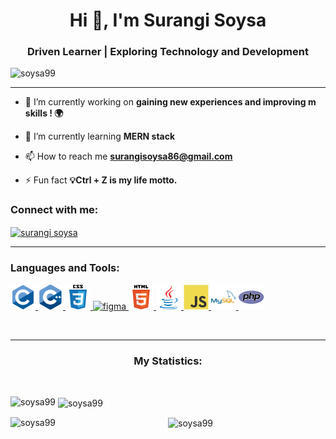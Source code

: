 <h1 align="center">Hi 👋, I'm Surangi Soysa</h1>
<h3 align="center">Driven Learner | Exploring Technology and Development</h3>

<p align="left"> <img src="https://komarev.com/ghpvc/?username=soysa99&label=Profile%20views&color=0e75b6&style=flat" alt="soysa99" /> </p>

---

- 🔭 I’m currently working on **gaining new experiences and improving m skills ! 🌍**

- 🌱 I’m currently learning **MERN stack**

- 📫 How to reach me **surangisoysa86@gmail.com**

- ⚡ Fun fact **💡Ctrl + Z is my life motto.**


  

<h3 align="left">Connect with me:</h3>
<p align="left">
<a href="https://linkedin.com/in/surangi soysa" target="blank"><img align="center" src="https://raw.githubusercontent.com/rahuldkjain/github-profile-readme-generator/master/src/images/icons/Social/linked-in-alt.svg" alt="surangi soysa" height="30" width="40" /></a>
</p>


---

<h3 align="left">Languages and Tools:</h3>
<p align="left"> <a href="https://www.cprogramming.com/" target="_blank" rel="noreferrer"> <img src="https://raw.githubusercontent.com/devicons/devicon/master/icons/c/c-original.svg" alt="c" width="40" height="40"/> </a> <a href="https://www.w3schools.com/cpp/" target="_blank" rel="noreferrer"> <img src="https://raw.githubusercontent.com/devicons/devicon/master/icons/cplusplus/cplusplus-original.svg" alt="cplusplus" width="40" height="40"/> </a> <a href="https://www.w3schools.com/css/" target="_blank" rel="noreferrer"> <img src="https://raw.githubusercontent.com/devicons/devicon/master/icons/css3/css3-original-wordmark.svg" alt="css3" width="40" height="40"/> </a> <a href="https://www.figma.com/" target="_blank" rel="noreferrer"> <img src="https://www.vectorlogo.zone/logos/figma/figma-icon.svg" alt="figma" width="40" height="40"/> </a> <a href="https://www.w3.org/html/" target="_blank" rel="noreferrer"> <img src="https://raw.githubusercontent.com/devicons/devicon/master/icons/html5/html5-original-wordmark.svg" alt="html5" width="40" height="40"/> </a> <a href="https://www.java.com" target="_blank" rel="noreferrer"> <img src="https://raw.githubusercontent.com/devicons/devicon/master/icons/java/java-original.svg" alt="java" width="40" height="40"/> </a> <a href="https://developer.mozilla.org/en-US/docs/Web/JavaScript" target="_blank" rel="noreferrer"> <img src="https://raw.githubusercontent.com/devicons/devicon/master/icons/javascript/javascript-original.svg" alt="javascript" width="40" height="40"/> </a> <a href="https://www.mysql.com/" target="_blank" rel="noreferrer"> <img src="https://raw.githubusercontent.com/devicons/devicon/master/icons/mysql/mysql-original-wordmark.svg" alt="mysql" width="40" height="40"/> </a> <a href="https://www.php.net" target="_blank" rel="noreferrer"> <img src="https://raw.githubusercontent.com/devicons/devicon/master/icons/php/php-original.svg" alt="php" width="40" height="40"/> </a> </p><br>



---

<h3 align="center">My Statistics:</h3><br>


  

<p>&nbsp;<img align="center" src="https://github-readme-stats.vercel.app/api?username=soysa99&show_icons=true&locale=en" alt="soysa99" /> <img align="left" src="https://github-readme-stats.vercel.app/api/top-langs?username=soysa99&show_icons=true&locale=en&layout=compact" alt="soysa99" /></p>

<p  align="center"><img align="left" src="https://github-readme-stats.vercel.app/api/top-langs?username=soysa99&show_icons=true&locale=en&layout=compact" alt="soysa99" /></p>

<p  align="center"><img align="center" src="https://github-readme-streak-stats.herokuapp.com/?user=soysa99&" alt="soysa99" /></p>
